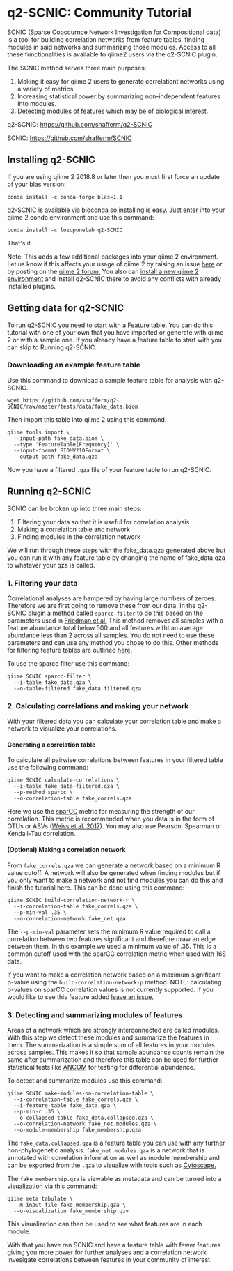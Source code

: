 # q2-SCNIC: Community Tutorial

SCNIC (Sparse Cooccurnce Network Investigation for Compositional data) is a tool for building correlation networks from feature tables, finding modules in said networks and summarizing those modules. Access to all these functionalities is available to qiime2 users via the q2-SCNIC plugin.

The SCNIC method serves three main purposes:
1. Making it easy for qiime 2 users to generate correlationt networks using a variety of metrics.
2. Increasing statistical power by summarizing non-independent features into modules.
3. Detecting modules of features which may be of biological interest.

q2-SCNIC: https://github.com/shafferm/q2-SCNIC

SCNIC: https://github.com/shafferm/SCNIC

## Installing q2-SCNIC

If you are using qiime 2 2018.8 or later then you must first force an update of your blas version:
```
conda install -c conda-forge blas=1.1
```

q2-SCNIC is available via bioconda so installing is easy. Just enter into your qiime 2 conda environment and use this command:
```
conda install -c lozuponelab q2-SCNIC
```
That's it.

Note: This adds a few additional packages into your qiime 2 environment. Let us know if this affects your usage of qiime 2 by raising an issue [here](https://github.com/shafferm/q2-SCNIC) or by posting on the [qiime 2 forum.](https://forum.qiime2.org) You also can [install a new qiime 2 environment](https://docs.qiime2.org/2018.8/install/native/#install-qiime-2-within-a-conda-environment) and install q2-SCNIC there to avoid any conflicts with already installed plugins.

## Getting data for q2-SCNIC
To run q2-SCNIC you need to start with a [Feature table.](https://docs.qiime2.org/2018.8/semantic-types/#common-semantic-types) You can do this tutorial with one of your own that you have imported or generate with qiime 2 or with a sample one. If you already have a feature table to start with you can skip to Running q2-SCNIC.

### Downloading an example feature table
Use this command to download a sample feature table for analysis with q2-SCNIC.
```
wget https://github.com/shafferm/q2-SCNIC/raw/master/tests/data/fake_data.biom
```
Then import this table into qiime 2 using this command.
```
qiime tools import \
  --input-path fake_data.biom \
  --type 'FeatureTable[Frequency]' \
  --input-format BIOMV210Format \
  --output-path fake_data.qza
```
Now you have a filtered `.qza` file of your feature table to run q2-SCNIC.

## Running q2-SCNIC
SCNIC can be broken up into three main steps:
1. Filtering your data so that it is useful for correlation analysis
2. Making a correlation table and network
3. Finding modules in the correlation network

We will run through these steps with the fake_data.qza generated above but you can run it with any feature table by changing the name of fake_data.qza to whatever your qza is called.

### 1. Filtering your data
Correlational analyses are hampered by having large numbers of zeroes. Therefore we are first going to remove these from our data. In the q2-SCNIC plugin a method called `sparcc-filter` to do this based on the parameters used in [Friedman et al.](https://doi.org/10.1371/journal.pcbi.1002687) This method removes all samples with a feature abundance total below 500 and all features witht an average abundance less than 2 across all samples. You do not need to use these parameters and can use any method you chose to do this. Other methods for filtering feature tables are outlined [here.](https://docs.qiime2.org/2018.8/tutorials/filtering/)

To use the sparcc filter use this command:
```
qiime SCNIC sparcc-filter \
  --i-table fake_data.qza \
  --o-table-filtered fake_data.filtered.qza
```

### 2. Calculating correlations and making your network
With your filtered data you can calculate your correlation table and make a network to visualize your correlations.

#### Generating a correlation table
To calculate all pairwise correlations between features in your filtered table use the following command:
```
qiime SCNIC calculate-correlations \
  --i-table fake_data-filtered.qza \
  --p-method sparcc \
  --o-correlation-table fake_correls.qza
```
Here we use the [sparCC](https://doi.org/10.1371/journal.pcbi.1002687) metric for measuring the strength of our correlation. This metric is recommended when you data is in the form of OTUs or ASVs ([Weiss et al. 2017](https://doi.org/10.1038/ismej.2015.235)). You may also use Pearson, Spearman or Kendall-Tau correlation.

#### (Optional) Making a correlation network
From `fake_correls.qza` we can generate a network based on a minimum R value cutoff. A network will also be generated when finding modules but if you only want to make a network and not find modules you can do this and finish the tutorial here. This can be done using this command:
```
qiime SCNIC build-correlation-network-r \
  --i-correlation-table fake_correls.qza \
  --p-min-val .35 \
  --o-correlation-network fake_net.qza
```
The `--p-min-val` parameter sets the minimum R value required to call a correlation between two features significant and therefore draw an edge between them. In this example we used a minimum value of .35. This is a common cutoff used with the sparCC correlation metric when used with 16S data.

If you want to make a correlation network based on a maximum significant p-value using the `build-correlation-network-p` method. NOTE: calculating p-values on sparCC correlation values is not currently supported. If you would like to see this feature added [leave an issue.](https://github.com/shafferm/q2-SCNIC)

### 3. Detecting and summarizing modules of features
Areas of a network which are strongly interconnected are called modules. With this step we detect these modules and summarize the features in them. The summarization is a simple sum of all features in your modules across samples. This makes it so that sample abundance counts remain the same after summarization and therefore this table can be used for further statistical tests like [ANCOM](https://docs.qiime2.org/2018.8/tutorials/moving-pictures/#differential-abundance-testing-with-ancom) for testing for differential abundance.

To detect and summarize modules use this command:
```
qiime SCNIC make-modules-on-correlation-table \
  --i-correlation-table fake_correls.qza \
  --i-feature-table fake_data.qza \
  --p-min-r .35 \
  --o-collapsed-table fake_data.collapsed.qza \
  --o-correlation-network fake_net.modules.qza \
  --o-module-membership fake_membership.qza
```
The `fake_data.collapsed.qza` is a feature table you can use with any further non-phylogenetic analysis. `fake_net.modules.qza` is a network that is annotated with correlation information as well as module membership and can be exported from the `.qza` to visualize with tools such as [Cytoscape.](http://www.cytoscape.org/)

The `fake_membership.qza` is viewable as metadata and can be turned into a visualization via this command:
```
qiime meta tabulate \
  --m-input-file fake_membership.qza \
  --o-visualization fake_membership.qzv
```
This visualization can then be used to see what features are in each module.

With that you have ran SCNIC and have a feature table with fewer features giving you more power for further analyses and a correlation network invesigate correlations between features in your community of interest.
